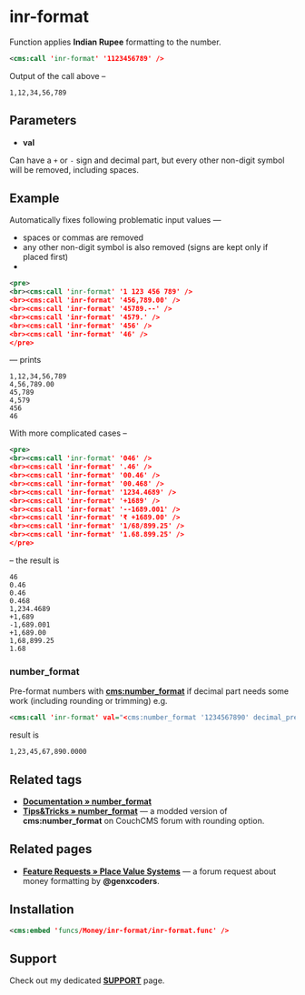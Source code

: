 # inr-format

Function applies **Indian Rupee** formatting to the number.

```xml
<cms:call 'inr-format' '1123456789' />
```

Output of the call above –

`1,12,34,56,789`

## Parameters

* **val**

Can have a `+` or `-` sign and decimal part, but every other non-digit symbol will be removed, including spaces.

## Example

Automatically fixes following problematic input values —

* spaces or commas are removed
* any other non-digit symbol is also removed (signs are kept only if placed first)
*

```xml
<pre>
<br><cms:call 'inr-format' '1 123 456 789' />
<br><cms:call 'inr-format' '456,789.00' />
<br><cms:call 'inr-format' '45789.--' />
<br><cms:call 'inr-format' '4579.' />
<br><cms:call 'inr-format' '456' />
<br><cms:call 'inr-format' '46' />
</pre>
```

— prints

```
1,12,34,56,789
4,56,789.00
45,789
4,579
456
46
```

With more complicated cases –

```xml
<pre>
<br><cms:call 'inr-format' '046' />
<br><cms:call 'inr-format' '.46' />
<br><cms:call 'inr-format' '00.46' />
<br><cms:call 'inr-format' '00.468' />
<br><cms:call 'inr-format' '1234.4689' />
<br><cms:call 'inr-format' '+1689' />
<br><cms:call 'inr-format' '--1689.001' />
<br><cms:call 'inr-format' '₹ +1689.00' />
<br><cms:call 'inr-format' '1/68/899.25' />
<br><cms:call 'inr-format' '1.68.899.25' />
</pre>
```

– the result is

```
46
0.46
0.46
0.468
1,234.4689
+1,689
-1,689.001
+1,689.00
1,68,899.25
1.68
```

### number_format

Pre-format numbers with [**cms:number_format**](#related-tags) if decimal part needs some work (including rounding or trimming) e.g.

```xml
<cms:call 'inr-format' val="<cms:number_format '1234567890' decimal_precision='4' />" />
```

result is

`1,23,45,67,890.0000`

## Related tags

* [**Documentation &raquo; number_format**](https://docs.couchcms.com/tags-reference/number_format.html)
* [**Tips&Tricks » number_format**](https://www.couchcms.com/forum/viewtopic.php?f=8&t=11423#p34927) — a modded version of **cms:number_format** on CouchCMS forum with rounding option.

## Related pages

* [**Feature Requests » Place Value Systems**](https://www.couchcms.com/forum/viewtopic.php?f=3&t=13250) — a forum request about money formatting by **@genxcoders**.

## Installation

```xml
<cms:embed 'funcs/Money/inr-format/inr-format.func' />
```

## Support

Check out my dedicated [**SUPPORT**](/SUPPORT.md) page.
